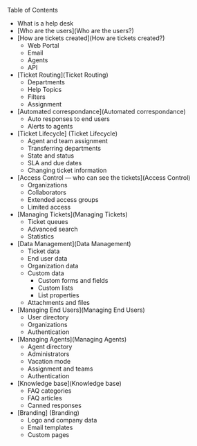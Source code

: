 Table of Contents

* What is a help desk
* [Who are the users](Who are the users?)
* [How are tickets created](How are tickets created?)
  * Web Portal
  * Email
  * Agents
  * API
* [Ticket Routing](Ticket Routing)
  * Departments
  * Help Topics
  * Filters
  * Assignment
* [Automated correspondance](Automated correspondance)
  * Auto responses to end users
  * Alerts to agents
* [Ticket Lifecycle] (Ticket Lifecycle)
  * Agent and team assignment
  * Transferring departments
  * State and status
  * SLA and due dates
  * Changing ticket information
* [Access Control — who can see the tickets](Access Control)
  * Organizations
  * Collaborators
  * Extended access groups
  * Limited access
* [Managing Tickets](Managing Tickets)
  * Ticket queues
  * Advanced search
  * Statistics
* [Data Management](Data Management)
  * Ticket data
  * End user data
  * Organization data
  * Custom data
    * Custom forms and fields
    * Custom lists
    * List properties
  * Attachments and files
* [Managing End Users](Managing End Users)
  * User directory
  * Organizations
  * Authentication
* [Managing Agents](Managing Agents)
  * Agent directory
  * Administrators
  * Vacation mode
  * Assignment and teams
  * Authentication
* [Knowledge base](Knowledge base)
  * FAQ categories
  * FAQ articles
  * Canned responses
* [Branding] (Branding)
  * Logo and company data
  * Email templates
  * Custom pages